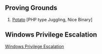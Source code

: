 ## Proving Grounds
1. [Potato](./Proving%20Grounds/play/potato.md) [PHP type Juggling, Nice Binary]


## Windows Privilege Escalation

[Windows Privilege Escalation](./WIndows%20Privilege%20Escalation)